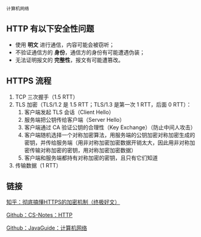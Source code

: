 `计算机网络`

## HTTP 有以下安全性问题

- 使用 **明文** 进行通信，内容可能会被窃听；
- 不验证通信方的 **身份**，通信方的身份有可能遭遇伪装；
- 无法证明报文的 **完整性**，报文有可能遭篡改。

## HTTPS 流程

1. TCP 三次握手（1.5 RTT）
2. TLS 加密（TLS/1.2 是 1.5 RTT；TLS/1.3 是第一次 1 RTT，后面 0 RTT）：
   1. 客户端发起 TLS 会话（Client Hello）
   2. 服务端把公钥传给客户端（Server Hello）
   3. 客户端通过 CA 验证公钥的合理性（Key Exchange）（防止中间人攻击）
   4. 客户端随机选择一个对称加密算法，用服务端的公钥加密对称加密生成的密钥，并传给服务端（用非对称加密加密数据开销太大，因此用非对称加密传输对称加密的密钥，用对称加密加密数据）
   5. 客户端和服务端都持有对称加密的密钥，且只有它们知道
3. 传输数据（1 RTT）


## 链接
[知乎：彻底搞懂HTTPS的加密机制（终极好文）](https://zhuanlan.zhihu.com/p/43789231)

[Github：CS-Notes：HTTP](http://www.cyc2018.xyz/%E8%AE%A1%E7%AE%97%E6%9C%BA%E5%9F%BA%E7%A1%80/HTTP/HTTP.html#%E5%85%AD%E3%80%81https)

[Github：JavaGuide：计算机网络](https://github.com/Snailclimb/JavaGuide/blob/master/docs/network/%E8%AE%A1%E7%AE%97%E6%9C%BA%E7%BD%91%E7%BB%9C.md)

